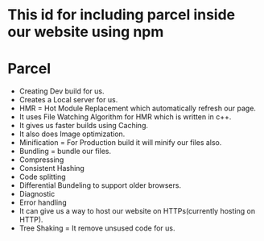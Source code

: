 # This id for including parcel inside our website using npm

# Parcel

- Creating Dev build for us.
- Creates a Local server for us.
- HMR = Hot Module Replacement which automatically refresh our page.
- It uses File Watching Algorithm for HMR which is written in c++.
- It gives us faster builds using Caching.
- It also does Image optimization.
- Minification = For Production build it will minify our files also.
- Bundling = bundle our files.
- Compressing
- Consistent Hashing
- Code splitting
- Differential Bundeling to support older browsers.
- Diagnostic
- Error handling
- It can give us a way to host our website on HTTPs(currently hosting on HTTP).
- Tree Shaking = It remove unsused code for us.
